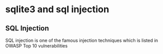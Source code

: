 <h1> sqlite3 and sql injection</h1>

<h2> SQL Injection</h2>
<div>
  <p>SQL injection is one of the famous injection techniques which is listed in OWASP Top 10 vulnerabilities</p>
</div>

<style>
.p{
   text-align : center;
}
</style>
